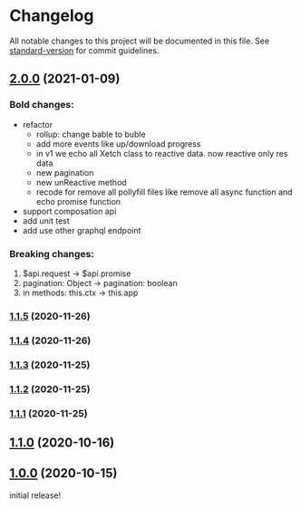 # Changelog

All notable changes to this project will be documented in this file. See [standard-version](https://github.com/conventional-changelog/standard-version) for commit guidelines.

## [2.0.0](https://github.com/xtoolkit/vuejs-api/compare/v1.1.5...v2.0.0) (2021-01-09)

### Bold changes:

- refactor
  - rollup: change bable to buble
  - add more events like up/download progress
  - in v1 we echo all Xetch class to reactive data. now reactive only res data
  - new pagination
  - new unReactive method
  - recode for remove all pollyfill files like remove all async function and echo promise function
- support composation api
- add unit test
- add use other graphql endpoint

### Breaking changes:

1. $api.request -> $api.promise
2. pagination: Object -> pagination: boolean
3. in methods: this.ctx -> this.app

### [1.1.5](https://github.com/xtoolkit/vuejs-api/compare/v1.1.4...v1.1.5) (2020-11-26)

### [1.1.4](https://github.com/xtoolkit/vuejs-api/compare/v1.1.3...v1.1.4) (2020-11-26)

### [1.1.3](https://github.com/xtoolkit/vuejs-api/compare/v1.1.2...v1.1.3) (2020-11-25)

### [1.1.2](https://github.com/xtoolkit/vuejs-api/compare/v1.1.1...v1.1.2) (2020-11-25)

### [1.1.1](https://github.com/xtoolkit/vuejs-api/compare/v1.1.0...v1.1.1) (2020-11-25)

## [1.1.0](https://github.com/xtoolkit/vuejs-api/compare/v1.0.0...v1.1.0) (2020-10-16)

## [1.0.0](https://github.com/xtoolkit/vuejs-api/compare/v0.1.15...v1.0.0) (2020-10-15)

initial release!
